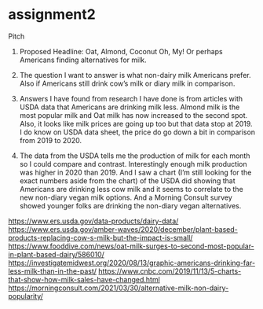 # assignment2
Pitch

1. Proposed Headline: Oat, Almond, Coconut Oh, My! Or perhaps Americans finding alternatives for milk.

2. The question I want to answer is what non-dairy milk Americans prefer. Also if Americans still drink cow’s milk or diary milk in comparison.

3. Answers I have found from research I have done is from articles with USDA data that Americans are drinking milk less. Almond milk is the most popular milk and Oat milk has now increased to the second spot. Also, it looks like milk prices are going up too but that data stop at 2019. I do know on USDA data sheet, the price do go down a bit in comparison from 2019 to 2020.

4. The data from the USDA tells me the production of milk for each month so I could compare and contrast. Interestingly enough milk production was higher in 2020 than 2019. And I saw a chart (I’m still looking for the exact numbers aside from the chart) of the USDA did showing that Americans are drinking less cow milk and it seems to correlate to the new non-diary vegan milk options. And a Morning Consult survey showed younger folks are drinking the non-diary vegan alternatives.

https://www.ers.usda.gov/data-products/dairy-data/
https://www.ers.usda.gov/amber-waves/2020/december/plant-based-products-replacing-cow-s-milk-but-the-impact-is-small/
https://www.fooddive.com/news/oat-milk-surges-to-second-most-popular-in-plant-based-dairy/586010/
https://investigatemidwest.org/2020/08/13/graphic-americans-drinking-far-less-milk-than-in-the-past/
https://www.cnbc.com/2019/11/13/5-charts-that-show-how-milk-sales-have-changed.html
https://morningconsult.com/2021/03/30/alternative-milk-non-dairy-popularity/

